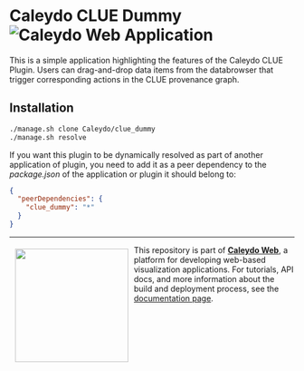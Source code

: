 Caleydo CLUE Dummy ![Caleydo Web Application](https://img.shields.io/badge/Caleydo%20Web-Application-1BA64E.svg)
==================

This is a simple application highlighting the features of the Caleydo CLUE Plugin. Users can drag-and-drop data 
items from the databrowser that trigger corresponding actions in the CLUE provenance graph. 

Installation
------------
```bash
./manage.sh clone Caleydo/clue_dummy
./manage.sh resolve
```

If you want this plugin to be dynamically resolved as part of another application of plugin, you need to add it as a peer dependency to the _package.json_ of the application or plugin it should belong to:

```json
{
  "peerDependencies": {
    "clue_dummy": "*"
  }
}
```

***

<a href="https://caleydo.org"><img src="http://caleydo.org/assets/images/logos/caleydo.svg" align="left" width="200px" hspace="10" vspace="6"></a>
This repository is part of **[Caleydo Web](http://caleydo.org/)**, a platform for developing web-based visualization applications. For tutorials, API docs, and more information about the build and deployment process, see the [documentation page](http://caleydo.org/documentation/).

